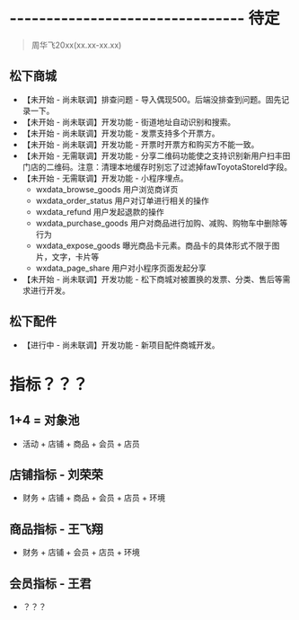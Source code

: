 # -------------------------------- 待定
> 周华飞20xx(xx.xx-xx.xx)
## 松下商城
* 【未开始 - 尚未联调】排查问题 - 导入偶现500。后端没排查到问题。固先记录一下。
* 【未开始 - 尚未联调】开发功能 - 街道地址自动识别和搜索。
* 【未开始 - 尚未联调】开发功能 - 发票支持多个开票方。
* 【未开始 - 尚未联调】开发功能 - 开票时开票方和购买方不能一致。
* 【未开始 - 无需联调】开发功能 - 分享二维码功能使之支持识别新用户扫丰田门店的二维码。注意：清理本地缓存时别忘了过滤掉fawToyotaStoreId字段。
* 【未开始 - 无需联调】开发功能 - 小程序埋点。
  - wxdata_browse_goods 用户浏览商详页
  - wxdata_order_status 用户对订单进行相关的操作
  - wxdata_refund 用户发起退款的操作
  - wxdata_purchase_goods 用户对商品进行加购、减购、购物车中删除等行为
  - wxdata_expose_goods 曝光商品卡元素。商品卡的具体形式不限于图片，文字，卡片等
  - wxdata_page_share 用户对小程序页面发起分享
* 【未开始 - 尚未联调】开发功能 - 松下商城对被置换的发票、分类、售后等需求进行开发。
## 松下配件
* 【进行中 - 尚未联调】开发功能 - 新项目配件商城开发。

# 指标？？？
## 1+4 = 对象池
* 活动 + 店铺 + 商品 + 会员 + 店员
## 店铺指标 - 刘荣荣
* 财务 + 店铺 + 商品 + 会员 + 店员 + 环境
## 商品指标 - 王飞翔
* 财务 + 店铺 + 会员 + 店员 + 环境
## 会员指标 - 王君
* ？？？
